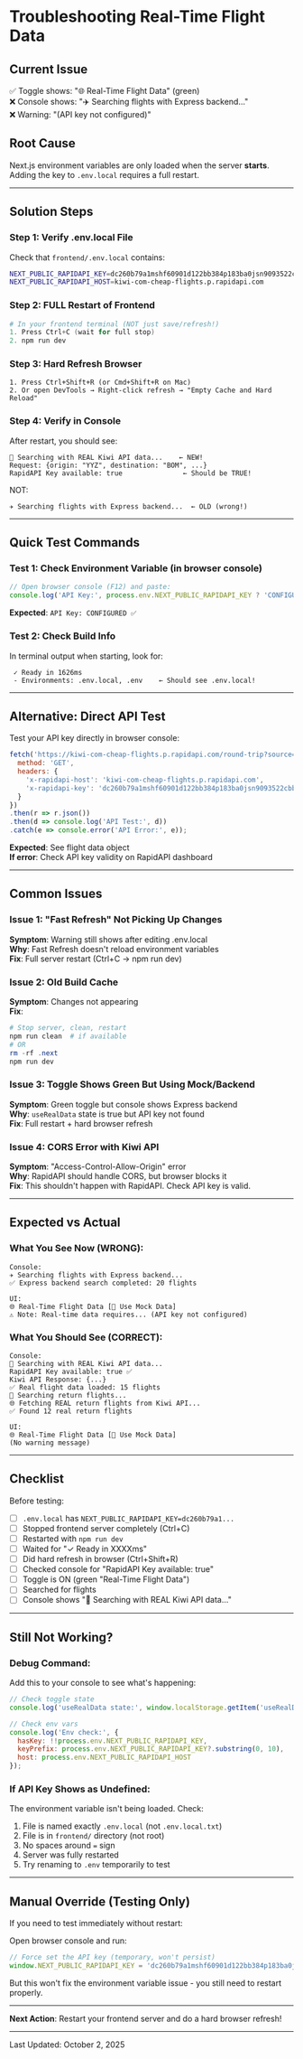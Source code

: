 # Troubleshooting Real-Time Flight Data

## Current Issue
✅ Toggle shows: "🌐 Real-Time Flight Data" (green)  
❌ Console shows: "✈️ Searching flights with Express backend..."  
❌ Warning: "(API key not configured)"

## Root Cause
Next.js environment variables are only loaded when the server **starts**. Adding the key to `.env.local` requires a full restart.

---

## Solution Steps

### Step 1: Verify .env.local File
Check that `frontend/.env.local` contains:
```bash
NEXT_PUBLIC_RAPIDAPI_KEY=dc260b79a1mshf60901d122bb384p183ba0jsn9093522cbb9b
NEXT_PUBLIC_RAPIDAPI_HOST=kiwi-com-cheap-flights.p.rapidapi.com
```

### Step 2: FULL Restart of Frontend
```powershell
# In your frontend terminal (NOT just save/refresh!)
1. Press Ctrl+C (wait for full stop)
2. npm run dev
```

### Step 3: Hard Refresh Browser
```
1. Press Ctrl+Shift+R (or Cmd+Shift+R on Mac)
2. Or open DevTools → Right-click refresh → "Empty Cache and Hard Reload"
```

### Step 4: Verify in Console
After restart, you should see:
```
🛫 Searching with REAL Kiwi API data...    ← NEW!
Request: {origin: "YYZ", destination: "BOM", ...}
RapidAPI Key available: true               ← Should be TRUE!
```

NOT:
```
✈️ Searching flights with Express backend...  ← OLD (wrong!)
```

---

## Quick Test Commands

### Test 1: Check Environment Variable (in browser console)
```javascript
// Open browser console (F12) and paste:
console.log('API Key:', process.env.NEXT_PUBLIC_RAPIDAPI_KEY ? 'CONFIGURED ✅' : 'NOT FOUND ❌');
```

**Expected**: `API Key: CONFIGURED ✅`

### Test 2: Check Build Info
In terminal output when starting, look for:
```
 ✓ Ready in 1626ms
 - Environments: .env.local, .env    ← Should see .env.local!
```

---

## Alternative: Direct API Test

Test your API key directly in browser console:

```javascript
fetch('https://kiwi-com-cheap-flights.p.rapidapi.com/round-trip?source=City:YYZ&destination=City:BOM&currency=usd&locale=en&adults=1&children=0&infants=0&handbags=1&holdbags=0&cabinClass=ECONOMY&sortBy=QUALITY&sortOrder=ASCENDING&limit=20', {
  method: 'GET',
  headers: {
    'x-rapidapi-host': 'kiwi-com-cheap-flights.p.rapidapi.com',
    'x-rapidapi-key': 'dc260b79a1mshf60901d122bb384p183ba0jsn9093522cbb9b'
  }
})
.then(r => r.json())
.then(d => console.log('API Test:', d))
.catch(e => console.error('API Error:', e));
```

**Expected**: See flight data object  
**If error**: Check API key validity on RapidAPI dashboard

---

## Common Issues

### Issue 1: "Fast Refresh" Not Picking Up Changes
**Symptom**: Warning still shows after editing .env.local  
**Why**: Fast Refresh doesn't reload environment variables  
**Fix**: Full server restart (Ctrl+C → npm run dev)

### Issue 2: Old Build Cache
**Symptom**: Changes not appearing  
**Fix**:
```powershell
# Stop server, clean, restart
npm run clean  # if available
# OR
rm -rf .next
npm run dev
```

### Issue 3: Toggle Shows Green But Using Mock/Backend
**Symptom**: Green toggle but console shows Express backend  
**Why**: `useRealData` state is true but API key not found  
**Fix**: Full restart + hard browser refresh

### Issue 4: CORS Error with Kiwi API
**Symptom**: "Access-Control-Allow-Origin" error  
**Why**: RapidAPI should handle CORS, but browser blocks it  
**Fix**: This shouldn't happen with RapidAPI. Check API key is valid.

---

## Expected vs Actual

### What You See Now (WRONG):
```
Console:
✈️ Searching flights with Express backend...
✅ Express backend search completed: 20 flights

UI:
🌐 Real-Time Flight Data [📝 Use Mock Data]
⚠️ Note: Real-time data requires... (API key not configured)
```

### What You Should See (CORRECT):
```
Console:
🛫 Searching with REAL Kiwi API data...
RapidAPI Key available: true ✅
Kiwi API Response: {...}
✅ Real flight data loaded: 15 flights
🔄 Searching return flights...
🌐 Fetching REAL return flights from Kiwi API...
✅ Found 12 real return flights

UI:
🌐 Real-Time Flight Data [📝 Use Mock Data]
(No warning message)
```

---

## Checklist

Before testing:
- [ ] `.env.local` has `NEXT_PUBLIC_RAPIDAPI_KEY=dc260b79a1...`
- [ ] Stopped frontend server completely (Ctrl+C)
- [ ] Restarted with `npm run dev`
- [ ] Waited for "✓ Ready in XXXXms"
- [ ] Did hard refresh in browser (Ctrl+Shift+R)
- [ ] Checked console for "RapidAPI Key available: true"
- [ ] Toggle is ON (green "Real-Time Flight Data")
- [ ] Searched for flights
- [ ] Console shows "🛫 Searching with REAL Kiwi API data..."

---

## Still Not Working?

### Debug Command:
Add this to your console to see what's happening:
```javascript
// Check toggle state
console.log('useRealData state:', window.localStorage.getItem('useRealData'));

// Check env vars
console.log('Env check:', {
  hasKey: !!process.env.NEXT_PUBLIC_RAPIDAPI_KEY,
  keyPrefix: process.env.NEXT_PUBLIC_RAPIDAPI_KEY?.substring(0, 10),
  host: process.env.NEXT_PUBLIC_RAPIDAPI_HOST
});
```

### If API Key Shows as Undefined:
The environment variable isn't being loaded. Check:
1. File is named exactly `.env.local` (not `.env.local.txt`)
2. File is in `frontend/` directory (not root)
3. No spaces around `=` sign
4. Server was fully restarted
5. Try renaming to `.env` temporarily to test

---

## Manual Override (Testing Only)

If you need to test immediately without restart:

Open browser console and run:
```javascript
// Force set the API key (temporary, won't persist)
window.NEXT_PUBLIC_RAPIDAPI_KEY = 'dc260b79a1mshf60901d122bb384p183ba0jsn9093522cbb9b';
```

But this won't fix the environment variable issue - you still need to restart properly.

---

**Next Action**: Restart your frontend server and do a hard browser refresh!

---

Last Updated: October 2, 2025
